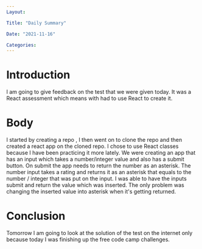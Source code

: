 ```yaml
---
Layout:

Title: "Daily Summary"

Date: "2021-11-16"

Categories:
---
```


# Introduction
I am going to give feedback on the test that we were given today. It was a React assessment which means with had to use React to create it.


# Body
I started by creating a repo , I then went on to clone the repo and then created a react app on the cloned repo. I chose to use React classes because I have been practicing it more lately.
 We were creating an app that has an input which takes a number/integer value and also has a submit button. On submit the app needs to return the number as an asterisk. The number input takes a rating  and returns it as an asterisk that equals to the number / integer that was put on the input. I was able to have the inputs submit and return the value which was inserted. The only problem was changing the inserted value into asterisk when it's getting returned.

 # Conclusion
 Tomorrow I am going to look at the solution of the test on the internet only because today I was finishing up the free code camp challenges.
